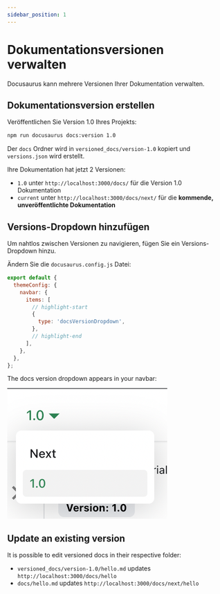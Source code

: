```yaml
---
sidebar_position: 1
---
```


# Dokumentationsversionen verwalten

Docusaurus kann mehrere Versionen Ihrer Dokumentation verwalten.

## Dokumentationsversion erstellen

Veröffentlichen Sie Version 1.0 Ihres Projekts:

```bash
npm run docusaurus docs:version 1.0
```

Der `docs` Ordner wird in `versioned_docs/version-1.0` kopiert und `versions.json` wird erstellt.

Ihre Dokumentation hat jetzt 2 Versionen:

- `1.0` unter `http://localhost:3000/docs/` für die Version 1.0 Dokumentation
- `current` unter `http://localhost:3000/docs/next/` für die **kommende, unveröffentlichte Dokumentation**

## Versions-Dropdown hinzufügen

Um nahtlos zwischen Versionen zu navigieren, fügen Sie ein Versions-Dropdown hinzu.

Ändern Sie die `docusaurus.config.js` Datei:

```js title="docusaurus.config.js"
export default {
  themeConfig: {
    navbar: {
      items: [
        // highlight-start
        {
          type: 'docsVersionDropdown',
        },
        // highlight-end
      ],
    },
  },
};
```

The docs version dropdown appears in your navbar:

![Docs Version Dropdown](./img/docsVersionDropdown.png)

## Update an existing version

It is possible to edit versioned docs in their respective folder:

- `versioned_docs/version-1.0/hello.md` updates `http://localhost:3000/docs/hello`
- `docs/hello.md` updates `http://localhost:3000/docs/next/hello`
